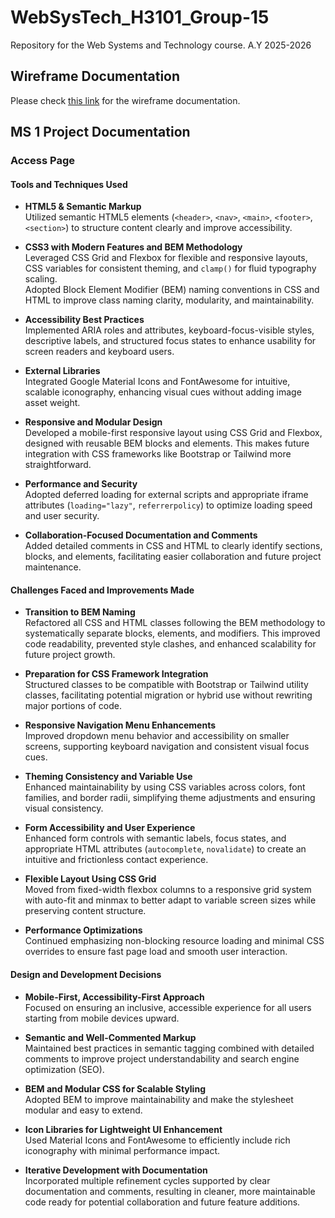 # WebSysTech_H3101_Group-15

Repository for the Web Systems and Technology course.
A.Y 2025-2026

## Wireframe Documentation

Please check [this link](https://github.com/Gracielleee/WebSysTech_H3101_Group-15/blob/main/WIREFRAME.md) for the wireframe documentation.

## MS 1 Project Documentation

### **Access Page**

#### Tools and Techniques Used

- **HTML5 & Semantic Markup**  
  Utilized semantic HTML5 elements (`<header>`, `<nav>`, `<main>`, `<footer>`, `<section>`) to structure content clearly and improve accessibility.

- **CSS3 with Modern Features and BEM Methodology**  
  Leveraged CSS Grid and Flexbox for flexible and responsive layouts, CSS variables for consistent theming, and `clamp()` for fluid typography scaling.  
  Adopted Block Element Modifier (BEM) naming conventions in CSS and HTML to improve class naming clarity, modularity, and maintainability.

- **Accessibility Best Practices**  
  Implemented ARIA roles and attributes, keyboard-focus-visible styles, descriptive labels, and structured focus states to enhance usability for screen readers and keyboard users.

- **External Libraries**  
  Integrated Google Material Icons and FontAwesome for intuitive, scalable iconography, enhancing visual cues without adding image asset weight.

- **Responsive and Modular Design**  
  Developed a mobile-first responsive layout using CSS Grid and Flexbox, designed with reusable BEM blocks and elements. This makes future integration with CSS frameworks like Bootstrap or Tailwind more straightforward.

- **Performance and Security**  
  Adopted deferred loading for external scripts and appropriate iframe attributes (`loading="lazy"`, `referrerpolicy`) to optimize loading speed and user security.

- **Collaboration-Focused Documentation and Comments**  
  Added detailed comments in CSS and HTML to clearly identify sections, blocks, and elements, facilitating easier collaboration and future project maintenance.

#### Challenges Faced and Improvements Made

- **Transition to BEM Naming**  
  Refactored all CSS and HTML classes following the BEM methodology to systematically separate blocks, elements, and modifiers. This improved code readability, prevented style clashes, and enhanced scalability for future project growth.

- **Preparation for CSS Framework Integration**  
  Structured classes to be compatible with Bootstrap or Tailwind utility classes, facilitating potential migration or hybrid use without rewriting major portions of code.

- **Responsive Navigation Menu Enhancements**  
  Improved dropdown menu behavior and accessibility on smaller screens, supporting keyboard navigation and consistent visual focus cues.

- **Theming Consistency and Variable Use**  
  Enhanced maintainability by using CSS variables across colors, font families, and border radii, simplifying theme adjustments and ensuring visual consistency.

- **Form Accessibility and User Experience**  
  Enhanced form controls with semantic labels, focus states, and appropriate HTML attributes (`autocomplete`, `novalidate`) to create an intuitive and frictionless contact experience.

- **Flexible Layout Using CSS Grid**  
  Moved from fixed-width flexbox columns to a responsive grid system with auto-fit and minmax to better adapt to variable screen sizes while preserving content structure.

- **Performance Optimizations**  
  Continued emphasizing non-blocking resource loading and minimal CSS overrides to ensure fast page load and smooth user interaction.

#### Design and Development Decisions

- **Mobile-First, Accessibility-First Approach**  
  Focused on ensuring an inclusive, accessible experience for all users starting from mobile devices upward.

- **Semantic and Well-Commented Markup**  
  Maintained best practices in semantic tagging combined with detailed comments to improve project understandability and search engine optimization (SEO).

- **BEM and Modular CSS for Scalable Styling**  
  Adopted BEM to improve maintainability and make the stylesheet modular and easy to extend.

- **Icon Libraries for Lightweight UI Enhancement**  
  Used Material Icons and FontAwesome to efficiently include rich iconography with minimal performance impact.

- **Iterative Development with Documentation**  
  Incorporated multiple refinement cycles supported by clear documentation and comments, resulting in cleaner, more maintainable code ready for potential collaboration and future feature additions.
